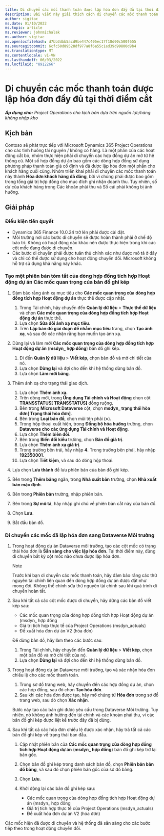 ```yaml
---
title: Di chuyển các mốc thanh toán được lập hóa đơn đầy đủ tại thời điểm cắt
description: Bài viết này giải thích cách di chuyển các mốc thanh toán giá cố định đã được lập hóa đơn cho khách hàng đối với các hợp đồng dự án đang mở trước ngày hoạt động.
author: sigitac
ms.date: 01/10/2022
ms.topic: article
ms.reviewer: johnmichalak
ms.author: sigitac
ms.openlocfilehash: d7bb3dbb5acd9be447c405ec17f18d00c500f655
ms.sourcegitcommit: 6cfc50d89528df977a8f6a55c1ad39d99800d9b4
ms.translationtype: MT
ms.contentlocale: vi-VN
ms.lasthandoff: 06/03/2022
ms.locfileid: "8912266"
---
```

# <a name="migrate-fully-invoiced-billing-milestones-at-cutover"></a>Di chuyển các mốc thanh toán được lập hóa đơn đầy đủ tại thời điểm cắt

_**Áp dụng cho:** Project Operations cho kịch bản dựa trên nguồn lực/hàng không nhập kho_

## <a name="scenario"></a>Kịch bản

Contoso sẽ phát trực tiếp với Microsoft Dynamics 365 Project Operations cho các tình huống tài nguyên / không có hàng. Là một phần của các hoạt động cắt bỏ, nhóm thực hiện phải di chuyển các hợp đồng dự án mở từ hệ thống cũ. Một số hợp đồng dự án bao gồm các dòng hợp đồng sử dụng phương pháp thanh toán giá cố định và đã được lập hóa đơn một phần cho khách hàng cuối cùng. Nhóm triển khai phải di chuyển các mốc thanh toán này thành **Hóa đơn khách hàng đã đăng**, bởi vì chúng phải được bao gồm trong tổng giá trị hợp đồng cho mục đích ghi nhận doanh thu. Tuy nhiên, số dư của khách hàng trong Các khoản phải thu và Sổ cái phải không bị ảnh hưởng.

## <a name="solution"></a>Giải pháp

### <a name="prerequisites"></a>Điều kiện tiên quyết

- Dynamics 365 Finance 10.0.24 trở lên phải được cài đặt.
- Môi trường nơi các bước di chuyển sẽ được hoàn thành phải ở chế độ bảo trì. Không có hoạt động nào khác nên được thực hiện trong khi các cột mốc đang được di chuyển.
- Các bước di chuyển phải được tuân thủ chính xác như được mô tả ở đây và chỉ có thể được sử dụng cho hoạt động chuyển đổi. Microsoft không hỗ trợ sử dụng khả năng này khác.

### <a name="create-a-cutover-version-of-the-project-operations-integration-contract-line-milestones-dual-write-map"></a>Tạo một phiên bản tóm tắt của dòng hợp đồng tích hợp Hoạt động dự án Các mốc quan trọng của bản đồ ghi kép 

1. Đảm bảo rằng ánh xạ mục tiêu cho **Các mốc quan trọng của dòng hợp đồng tích hợp Hoạt động dự án** thực thể được cập nhật. 

    1. Trong Tài chính, hãy chuyển đến **Quản lý dữ liệu** \> **Thực thể dữ liệu** và chọn **Các mốc quan trọng của dòng hợp đồng tích hợp Hoạt động dự án** thực thể. 
    2. Lựa chọn **Sửa đổi ánh xạ mục tiêu**. 
    3. Trên **Lập bản đồ giai đoạn để nhắm mục tiêu** trang, chọn **Tạo ánh xạ**, và sau đó xác nhận rằng bạn muốn tạo ánh xạ.

2. Dừng lại và làm mới **Các mốc quan trọng của dòng hợp đồng tích hợp Hoạt động dự án** (**msdyn\_ hợp đồng**) bản đồ ghi kép. 

    1. Đi đến **Quản lý dữ liệu** \> **Viết kép**, chọn bản đồ và mở chi tiết của nó. 
    2. Lựa chọn **Dừng lại** và đợi cho đến khi hệ thống dừng bản đồ. 
    3. Lựa chọn **Làm mới bảng**.

3. Thêm ánh xạ cho trạng thái giao dịch.

    1. Lựa chọn **Thêm ánh xạ**.
    2. Trên dòng mới, trong **Ứng dụng Tài chính và Hoạt động** chọn cột **TRANSSTATUS\[ TRANSSTATUS\]** đồng ruộng.
    3. Bên trong **Microsoft Dataverse** cột, chọn **msdyn\_ trạng thái hòa đơn\[ Trạng thái hòa đơn\]**.
    4. Bên trong **Loại bản đồ**, chọn mũi tên phải (**\>**).
    5. Trong hộp thoại xuất hiện, trong **Đồng bộ hóa hướng** trường, chọn **Dataverse cho các ứng dụng Tài chính và Hoạt động**.
    6. Lựa chọn **Thêm biến đổi**.
    7. Bên trong **Biến đổi kiểu** trường, chọn **Bản đồ giá trị**.
    8. Lựa chọn **Thêm ánh xạ giá trị**.
    9. Trong trường bên trái, hãy nhập **4**. Trong trường bên phải, hãy nhập **192350001**. 
    10. Lựa chọn **Tiết kiệm**, và sau đó đóng hộp thoại.

4. Lựa chọn **Lưu thành** để lưu phiên bản của bản đồ ghi kép. 
5. Bên trong **Thêm bảng** ngăn, trong **Nhà xuất bản** trường, chọn **Nhà xuất bản mặc định**.
6. Bên trong **Phiên bản** trường, nhập phiên bản.
7. Bên trong **Sự mô tả**, hãy nhập ghi chú về phiên bản cắt này của bản đồ. 
8. Chọn **Lưu.**
9. Bắt đầu bản đồ.

### <a name="migrate-invoiced-milestones-to-the-dataverse-environment"></a>Di chuyển các mốc đã lập hóa đơn sang Dataverse Môi trường

1. Trong hoạt động dự án Dataverse môi trường, tạo các cột mốc có trạng thái hóa đơn là **Sẵn sàng cho việc lập hóa đơn**. Tại thời điểm này, đừng di chuyển bất kỳ cột mốc nào chưa được lập hóa đơn.

    > [!NOTE]
    > Trước khi bạn di chuyển các mốc thanh toán, hãy đảm bảo rằng các thứ nguyên tài chính liên quan đến dòng hợp đồng dự án được đặt như mong đợi. Không thể chỉnh sửa thứ nguyên tài chính sau khi quá trình di chuyển hoàn tất.

2. Sau khi tất cả các cột mốc được di chuyển, hãy dừng các bản đồ viết kép sau:

    - Các mốc quan trọng của dòng hợp đồng tích hợp Hoạt động dự án (msdyn\_ hợp đồng
    - Giá trị tích hợp thực tế của Project Operations (msdyn\_actuals)
    - Đề xuất hóa đơn dự án V2 (hóa đơn)

    Để dừng bản đồ, hãy làm theo các bước sau:

    1. Trong Tài chính, hãy chuyển đến **Quản lý dữ liệu** \> **Viết kép**, chọn một bản đồ và mở chi tiết của nó.
    2. Lựa chọn **Dừng lại** và đợi cho đến khi hệ thống dừng bản đồ.

3. Trong hoạt động dự án Dataverse môi trường, tạo và xác nhận hóa đơn chiếu lệ cho các mốc thanh toán. 

    1. Trong sơ đồ trang web, hãy chuyển đến các hợp đồng dự án, chọn các hợp đồng, sau đó chọn **Tạo hóa đơn**.
    2. Sau khi các hóa đơn được tạo, hãy mở chúng từ **Hóa đơn** trong sơ đồ trang web, sau đó chọn **Xác nhận**.

    Bước này tạo các bản ghi được yêu cầu trong Dataverse Môi trường. Tuy nhiên, nó không ảnh hưởng đến tài chính và các khoản phải thu, vì các bản đồ ghi kép được liệt kê trước đây đã bị dừng.

4. Sau khi tất cả các hóa đơn chiếu lệ được xác nhận, hãy trả tất cả các bản đồ ghi kép về trạng thái ban đầu.

    1. Cập nhật phiên bản của **Các mốc quan trọng của dòng hợp đồng tích hợp Hoạt động dự án** (**msdyn\_ hợp đồng**) bản đồ ghi kép trở lại bản gốc. 
    2. Chọn bản đồ ghi kép trong danh sách bản đồ, chọn **Phiên bản bản đồ bảng**, và sau đó chọn phiên bản gốc của sơ đồ bảng.
    3. Chọn **Lưu.**
    4. Khởi động lại các bản đồ ghi kép sau:

        - Các mốc quan trọng của dòng hợp đồng tích hợp Hoạt động dự án (msdyn\_ hợp đồng
        - Giá trị tích hợp thực tế của Project Operations (msdyn\_actuals)
        - Đề xuất hóa đơn dự án V2 (hóa đơn)

Các mốc hiện đã được di chuyển và hệ thống đã sẵn sàng cho các bước tiếp theo trong hoạt động chuyển đổi.
